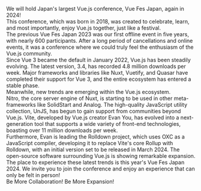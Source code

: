 We will hold Japan's largest Vue.js conference, Vue Fes Japan, again in 2024!\
This conference, which was born in 2018, was created to celebrate, learn, and most importantly, enjoy Vue.js together, just like a festival.\
The previous Vue Fes Japan 2023 was our first offline event in five years, with nearly 600 participants. After a long period of cancellations and online events, it was a conference where we could truly feel the enthusiasm of the Vue.js community.\
Since Vue 3 became the default in January 2022, Vue.js has been steadily evolving. The latest version, 3.4, has recorded 4.8 million downloads per week. Major frameworks and libraries like Nuxt, Vuetify, and Quasar have completed their support for Vue 3, and the entire ecosystem has entered a stable phase.\
Meanwhile, new trends are emerging within the Vue.js ecosystem.\
Nitro, the core server engine of Nuxt, is starting to be used in other meta-frameworks like SolidStart and Analog. The high-quality JavaScript utility collection, UnJS, has begun to gain support from communities beyond Vue.js. Vite, developed by Vue.js creator Evan You, has evolved into a next-generation tool that supports a wide variety of front-end technologies, boasting over 11 million downloads per week.\
Furthermore, Evan is leading the Rolldown project, which uses OXC as a JavaScript compiler, developing it to replace Vite's core Rollup with Rolldown, with an initial version set to be released in March 2024. The open-source software surrounding Vue.js is showing remarkable expansion.\
The place to experience these latest trends is this year's Vue Fes Japan 2024. We invite you to join the conference and enjoy an experience that can only be felt in person!\
Be More Collaboration! Be More Expansion!
